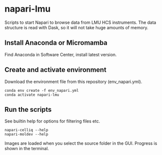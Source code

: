 # napari-lmu

Scripts to start Napari to browse data from LMU HCS instruments. The data structure is read with Dask, so it will not take huge amounts of memory.

## Install Anaconda or Micromamba
Find Anaconda in Software Center, install latest version.

## Create and activate environment
Download the environment file from this repository (env\_napari.yml).
```
conda env create -f env_napari.yml
conda activate napari-lmu
```

## Run the scripts
See builtin help for options for filtering files etc.
```
napari-celliq --help
napari-moldev --help
```
Images are loaded when you select the source folder in the GUI. Progress is shown in the terminal.
